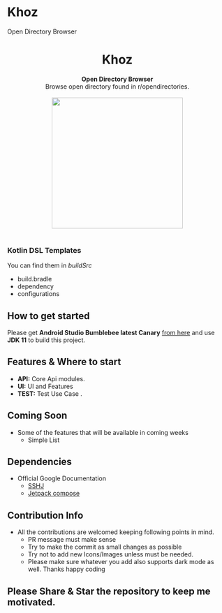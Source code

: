 # Khoz
Open Directory Browser


<h1 align="center">Khoz</h1>

<div align="center">
  <strong>Open Directory Browser</strong>
</div>
<div align="center">
  Browse open directory found in r/opendirectories.
</div>
<br />
<div align="center">
 <img src = "" width = "300px"/>
</div>

<br />


### Kotlin DSL Templates
You can find them in *buildSrc*
- build.bradle
- dependency
- configurations

## How to get started
Please get **Android Studio Bumblebee latest Canary** [from here](https://developer.android.com/studio/preview/) and use **JDK 11** to build this project.

## Features & Where to start
- __API:__ Core Api modules.
- __UI:__ UI and Features
- __TEST:__ Test Use Case .



## Coming Soon
- Some of the features that will be available in coming weeks
  - Simple List

## Dependencies
- Official Google Documentation
  - [SSHJ](https://github.com/hierynomus/sshj)
  - [Jetpack compose](https://developer.android.com/jetpack/compose)


## Contribution Info
- All the contributions are welcomed keeping following points in mind.
  - PR message must make sense
  - Try to make the commit as small changes as possible
  - Try not to add new Icons/Images unless must be needed.
  - Please make sure whatever you add also supports dark mode as well.
    Thanks happy coding


## Please Share & Star the repository to keep me motivated.
